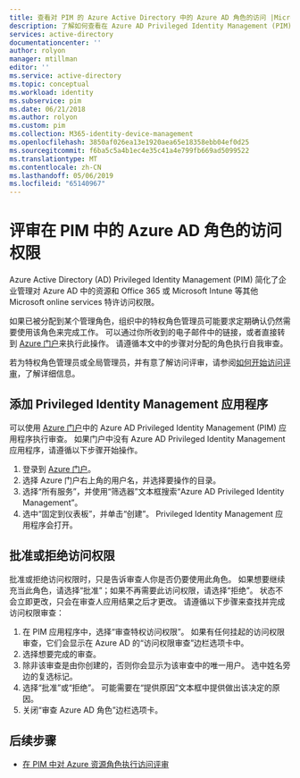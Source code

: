 ```yaml
---
title: 查看对 PIM 的 Azure Active Directory 中的 Azure AD 角色的访问 |Microsoft Docs
description: 了解如何查看在 Azure AD Privileged Identity Management (PIM) 中的 Azure AD 角色的访问。
services: active-directory
documentationcenter: ''
author: rolyon
manager: mtillman
editor: ''
ms.service: active-directory
ms.topic: conceptual
ms.workload: identity
ms.subservice: pim
ms.date: 06/21/2018
ms.author: rolyon
ms.custom: pim
ms.collection: M365-identity-device-management
ms.openlocfilehash: 3850af026ea13e1920aea65e18358ebb04ef0d25
ms.sourcegitcommit: f6ba5c5a4b1ec4e35c41a4e799fb669ad5099522
ms.translationtype: MT
ms.contentlocale: zh-CN
ms.lasthandoff: 05/06/2019
ms.locfileid: "65140967"
---
```

# <a name="review-access-to-azure-ad-roles-in-pim"></a>评审在 PIM 中的 Azure AD 角色的访问权限

Azure Active Directory (AD) Privileged Identity Management (PIM) 简化了企业管理对 Azure AD 中的资源和 Office 365 或 Microsoft Intune 等其他 Microsoft online services 特许访问权限。  

如果已被分配到某个管理角色，组织中的特权角色管理员可能要求定期确认仍然需要使用该角色来完成工作。 可以通过你所收到的电子邮件中的链接，或者直接转到 [Azure 门户](https://portal.azure.com)来执行此操作。 请遵循本文中的步骤对分配的角色执行自我审查。

若为特权角色管理员或全局管理员，并有意了解访问评审，请参阅[如何开始访问评审](pim-how-to-start-security-review.md)，了解详细信息。

## <a name="add-the-privileged-identity-management-application"></a>添加 Privileged Identity Management 应用程序
可以使用 [Azure 门户](https://portal.azure.com/)中的 Azure AD Privileged Identity Management (PIM) 应用程序执行审查。  如果门户中没有 Azure AD Privileged Identity Management 应用程序，请遵循以下步骤开始操作。

1. 登录到 [Azure 门户](https://portal.azure.com/)。
2. 选择 Azure 门户右上角的用户名，并选择要操作的目录。
3. 选择“所有服务”，并使用“筛选器”文本框搜索“Azure AD Privileged Identity Management”。
4. 选中“固定到仪表板”，并单击“创建”。 Privileged Identity Management 应用程序会打开。

## <a name="approve-or-deny-access"></a>批准或拒绝访问权限
批准或拒绝访问权限时，只是告诉审查人你是否仍要使用此角色。 如果想要继续充当此角色，请选择“批准”；如果不再需要此访问权限，请选择“拒绝”。 状态不会立即更改，只会在审查人应用结果之后才更改。
请遵循以下步骤来查找并完成访问权限审查：

1. 在 PIM 应用程序中，选择“审查特权访问权限”。 如果有任何挂起的访问权限审查，它们会显示在 Azure AD 的“访问权限审查”边栏选项卡中。
2. 选择想要完成的审查。
3. 除非该审查是由你创建的，否则你会显示为该审查中的唯一用户。 选中姓名旁边的复选标记。
4. 选择“批准”或“拒绝”。 可能需要在“提供原因”文本框中提供做出该决定的原因。  
5. 关闭“审查 Azure AD 角色”边栏选项卡。

<!--Every topic should have next steps and links to the next logical set of content to keep the customer engaged-->
## <a name="next-steps"></a>后续步骤

- [在 PIM 中对 Azure 资源角色执行访问评审](pim-resource-roles-perform-access-review.md)
